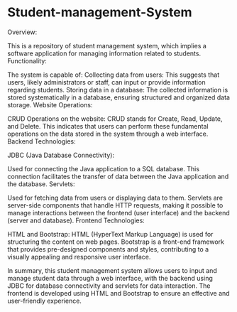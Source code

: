 # Student-management-System
Overview:

This is a repository of  student management system, which implies a software application for managing information related to students.
Functionality:

The system is capable of:
Collecting data from users: This suggests that users, likely administrators or staff, can input or provide information regarding students.
Storing data in a database: The collected information is stored systematically in a database, ensuring structured and organized data storage.
Website Operations:

CRUD Operations on the website: CRUD stands for Create, Read, Update, and Delete. This indicates that users can perform these fundamental operations on the data stored in the system through a web interface.
Backend Technologies:

JDBC (Java Database Connectivity):

Used for connecting the Java application to a SQL database.
This connection facilitates the transfer of data between the Java application and the database.
Servlets:

Used for fetching data from users or displaying data to them.
Servlets are server-side components that handle HTTP requests, making it possible to manage interactions between the frontend (user interface) and the backend (server and database).
Frontend Technologies:

HTML and Bootstrap:
HTML (HyperText Markup Language) is used for structuring the content on web pages.
Bootstrap is a front-end framework that provides pre-designed components and styles, contributing to a visually appealing and responsive user interface.


In summary, this student management system allows users to input and manage student data through a web interface, with the backend using JDBC for database connectivity and servlets for data interaction. The frontend is developed using HTML and Bootstrap to ensure an effective and user-friendly experience.


